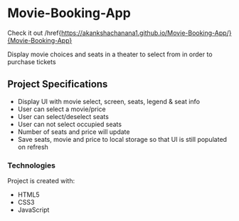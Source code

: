 # Movie-Booking-App
Check it out
/href{https://akankshachanana1.github.io/Movie-Booking-App/}{Movie-Booking-App}

Display movie choices and seats in a theater to select from in order to purchase tickets

## Project Specifications

- Display UI with movie select, screen, seats, legend & seat info
- User can select a movie/price
- User can select/deselect seats
- User can not select occupied seats
- Number of seats and price will update
- Save seats, movie and price to local storage so that UI is still populated on refresh

### Technologies
Project is created with:

- HTML5
- CSS3
- JavaScript 
